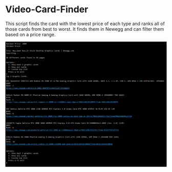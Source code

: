 # Video-Card-Finder
This script finds the card with the lowest price of each type and ranks all of those cards from best to worst. It finds them in Newegg and can filter them based on a price range.

<img src="https://github.com/jdelarosaquiros/Video-Card-Finder/blob/main/Output_Screenshot.PNG"/> 
